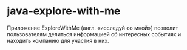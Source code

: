 # java-explore-with-me
Приложение ExploreWithMe (англ. «исследуй со мной») позволит пользователям делиться информацией 
об интересных событиях и находить компанию для участия в них. 
